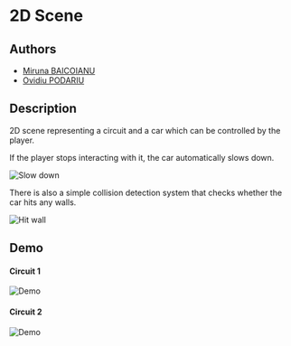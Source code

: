 # 2D Scene

## Authors
* [Miruna BAICOIANU](https://github.com/MirunaBaicoianu)
* [Ovidiu PODARIU](https://github.com/ocpodariu)


## Description
2D scene representing a circuit and a car which can be controlled by the player.

If the player stops interacting with it, the car automatically slows down.

![Slow down](https://cloud.githubusercontent.com/assets/5685993/6998154/870b5ca6-dbdf-11e4-96d0-48a8e62afcc2.gif)


There is also a simple collision detection system that checks whether the car hits any walls.

![Hit wall](https://cloud.githubusercontent.com/assets/5685993/6998156/90969e20-dbdf-11e4-9045-49f93da65c6d.gif)

## Demo

#### Circuit 1
![Demo](https://cloud.githubusercontent.com/assets/5685993/6998137/fe6a4f56-dbde-11e4-9fac-66e885e75341.gif)


#### Circuit 2
![Demo](https://cloud.githubusercontent.com/assets/5685993/6998139/02127c5a-dbdf-11e4-9833-2229ea80d05c.gif)

